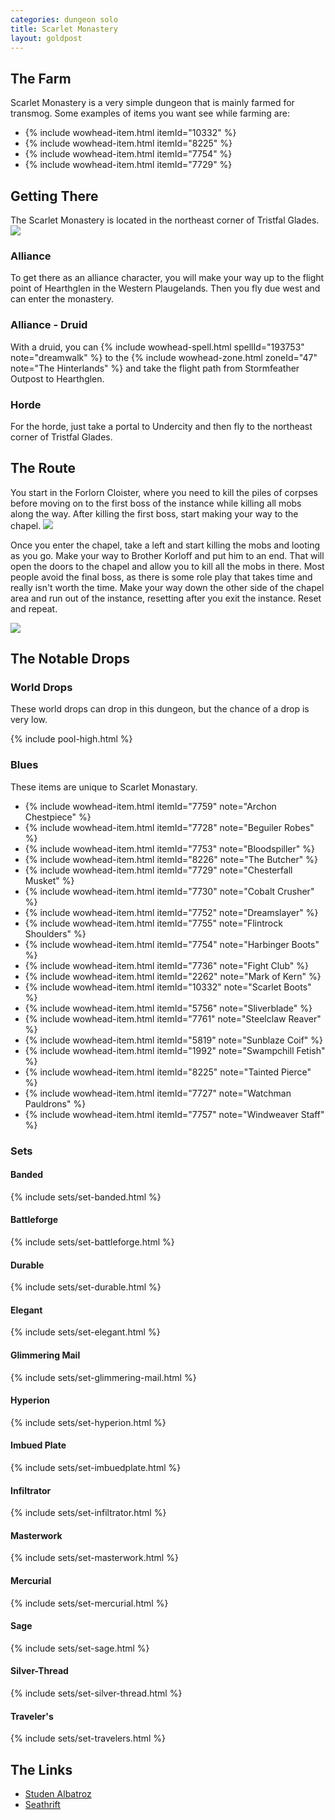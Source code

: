 ```yaml
---
categories: dungeon solo
title: Scarlet Monastery
layout: goldpost
---
```


## The Farm
Scarlet Monastery is a very simple dungeon that is mainly farmed for transmog. Some examples of items you want see while farming are:

- {% include wowhead-item.html itemId="10332" %}
- {% include wowhead-item.html itemId="8225" %}
- {% include wowhead-item.html itemId="7754" %}
- {% include wowhead-item.html itemId="7729" %}

## Getting There
The Scarlet Monastery is located in the northeast corner of Tristfal Glades.
<img src="/assets/tristfal-glades.png">

### Alliance
To get there as an alliance character, you will make your way up to the flight point of Hearthglen in the Western Plaugelands.  Then you fly due west and can enter the monastery.

### Alliance - Druid
With a druid, you can {% include wowhead-spell.html spellId="193753" note="dreamwalk" %} to the {% include wowhead-zone.html zoneId="47" note="The Hinterlands" %} and take the flight path from Stormfeather Outpost to Hearthglen.

### Horde
For the horde, just take a portal to Undercity and then fly to the northeast corner of Tristfal Glades.

## The Route
You start in the Forlorn Cloister, where you need to kill the piles of corpses before moving on to the first boss of the instance while killing all mobs along the way. After killing the first boss, start making your way to the chapel.
<img src="/assets/forlorn-cloister.gif">

Once you enter the chapel, take a left and start killing the mobs and looting as you go.  Make your way to Brother Korloff and put him to an end. That will open the doors to the chapel and allow you to kill all the mobs in there. Most people avoid the final boss, as there is some role play that takes time and really isn't worth the time. Make your way down the other side of the chapel area and run out of the instance, resetting after you exit the instance.  Reset and repeat.

<img src="/assets/crusaders-chapel.gif">


## The Notable Drops

### World Drops
These world drops can drop in this dungeon, but the chance of a drop is very low.

{% include pool-high.html %}

### Blues
These items are unique to Scarlet Monastary.

- {% include wowhead-item.html itemId="7759" note="Archon Chestpiece" %}
- {% include wowhead-item.html itemId="7728" note="Beguiler Robes" %}
- {% include wowhead-item.html itemId="7753" note="Bloodspiller" %}
- {% include wowhead-item.html itemId="8226" note="The Butcher" %}
- {% include wowhead-item.html itemId="7729" note="Chesterfall Musket" %}
- {% include wowhead-item.html itemId="7730" note="Cobalt Crusher" %}
- {% include wowhead-item.html itemId="7752" note="Dreamslayer" %}
- {% include wowhead-item.html itemId="7755" note="Flintrock Shoulders" %}
- {% include wowhead-item.html itemId="7754" note="Harbinger Boots" %}
- {% include wowhead-item.html itemId="7736" note="Fight Club" %}
- {% include wowhead-item.html itemId="2262" note="Mark of Kern" %}
- {% include wowhead-item.html itemId="10332" note="Scarlet Boots" %}
- {% include wowhead-item.html itemId="5756" note="Sliverblade" %}
- {% include wowhead-item.html itemId="7761" note="Steelclaw Reaver" %}
- {% include wowhead-item.html itemId="5819" note="Sunblaze Coif" %}
- {% include wowhead-item.html itemId="1992" note="Swampchill Fetish" %}
- {% include wowhead-item.html itemId="8225" note="Tainted Pierce" %}
- {% include wowhead-item.html itemId="7727" note="Watchman Pauldrons" %}
- {% include wowhead-item.html itemId="7757" note="Windweaver Staff" %}

### Sets

#### Banded
{% include sets/set-banded.html %}

#### Battleforge
{% include sets/set-battleforge.html %}

#### Durable
{% include sets/set-durable.html %}

#### Elegant
{% include sets/set-elegant.html %}

#### Glimmering Mail
{% include sets/set-glimmering-mail.html %}

#### Hyperion
{% include sets/set-hyperion.html %}

#### Imbued Plate
{% include sets/set-imbuedplate.html %}

#### Infiltrator
{% include sets/set-infiltrator.html %}

#### Masterwork
{% include sets/set-masterwork.html %}

#### Mercurial
{% include sets/set-mercurial.html %}

#### Sage
{% include sets/set-sage.html %}

#### Silver-Thread
{% include sets/set-silver-thread.html %}

#### Traveler's
{% include sets/set-travelers.html %}

## The Links
- [Studen Albatroz](https://www.youtube.com/watch?v=Kx_y8BeGV54)
- [Seathrift](https://www.youtube.com/watch?v=SU8GGQEz_m4)

